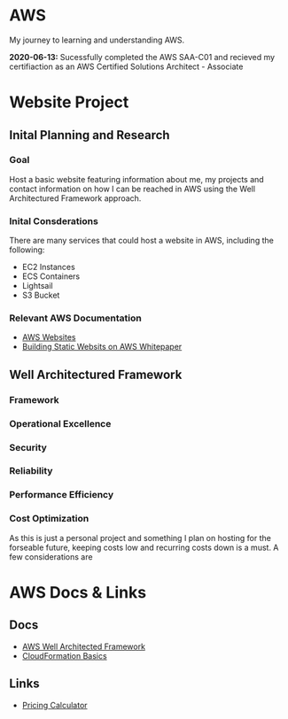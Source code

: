 # AWS
My journey to learning and understanding AWS.

**2020-06-13:** Sucessfully completed the AWS SAA-C01 and recieved my certifiaction as an AWS Certified Solutions Architect - Associate

# Website Project
## Inital Planning and Research
### Goal
Host a basic website featuring information about me, my projects and contact information on how I can be reached in AWS using the Well Architectured Framework approach.
### Inital Consderations
There are many services that could host a website in AWS, including the following:
* EC2 Instances
* ECS Containers
* Lightsail
* S3 Bucket

### Relevant AWS Documentation
* [AWS Websites](https://aws.amazon.com/websites/)
* [Building Static Websits on AWS Whitepaper](http://d0.awsstatic.com/whitepapers/Building%20Static%20Websites%20on%20AWS.pdf)

## Well Architectured Framework
### Framework
### Operational Excellence
### Security
### Reliability
### Performance Efficiency
### Cost Optimization
As this is just a personal project and something I plan on hosting for the forseable future, keeping costs low and recurring costs down is a must. A few considerations are 


# AWS Docs & Links
## Docs
* [AWS Well Architected Framework](https://d1.awsstatic.com/whitepapers/architecture/AWS_Well-Architected_Framework.pdf)
* [CloudFormation Basics](https://docs.aws.amazon.com/AWSCloudFormation/latest/UserGuide/gettingstarted.templatebasics.html)

## Links
* [Pricing Calculator](https://calculator.aws/#/)
